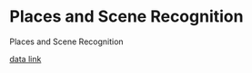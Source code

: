 # Places and Scene Recognition
Places and Scene Recognition

[data link](https://www.kaggle.com/competitions/ci-sc22-places-and-scene-recognition/data)
